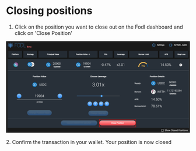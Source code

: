 # Closing positions

1. Click on the position you want to close out on the Fodl dashboard and click on 'Close Position'

![](<../.gitbook/assets/Screenshot 2021-10-05 at 12.22.37.png>)

2\. Confirm the transaction in your wallet. Your position is now closed
